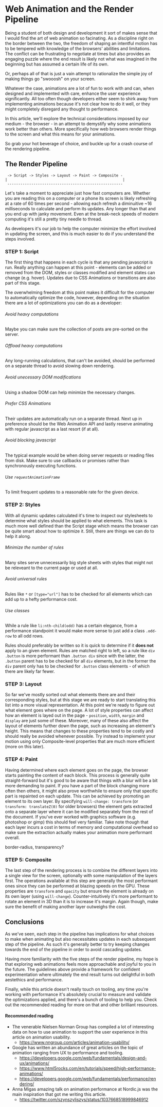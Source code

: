 # Web Animation and the Render Pipeline

Being a student of both design and development it sort of makes sense that I would find the art of web animation so facinating. As a discipline right on the border between the two, the freedom of shaping an intentful motion has to be tempered with knowledge of the browsers' abilities and limitations. The conflict can be frustrating to negotiate at times but also provides an engaging puzzle where the end result is likely not what was imagined in the beginning but has assumed a certain life of its own.

Or, perhaps all of that is just a vain attempt to rationalize the simple joy of making things go "swooosh" on your screen.

Whatever the case, animations are a lot of fun to work with and can, when designed and implemented with care, enhance the user experience significantly. All too often though developers either seem to shirk away from implementing animations because it's not clear how to do it well, or they might completely disregard any thought to performance.

In this article, we'll explore the technical considerations imposed by our medium - the browser - in an attempt to demystify why some animations work better than others. More specifically how web browsers render things to the screen and what this means for your animations.

So grab your hot beverage of choice, and buckle up for a crash course of the rendering pipeline.

## The Render Pipeline

```
 -> Script -> Styles -> Layout -> Paint -> Composite -
|                                                     |
 -----------------------------------------------------
```

Let's take a moment to appreciate just how fast computers are. Whether you are reading this on a computer or a phone its screen is likely refreshing at a rate of 60 times per second - allowing each refresh a diminuitive ~16 milliseconds to calculate and perform its updates. Any longer than that and you end up with janky movement. Even at the break-neck speeds of modern computing it's still a pretty tiny needle to thread.

As developers it's our job to help the computer minimize the effort involved in updating the screen, and this is much easier to do if you understand the steps involved.

### STEP 1: Script

The first thing that happens in each cycle is that any pending javascript is run. Really anything can happen at this point - elements can be added or removed from the DOM, styles or classes modified and element states can change (e.g. hover). Updates due to CSS Animations or transitions are also part of this stage.

The overwhelming freedom at this point makes it difficult for the computer to automatically optimize the code, however, depending on the situation there are a lot of optimizations you can do as a developer:

###### Avoid heavy computations

Maybe you can make sure the collection of posts are pre-sorted on the server.

###### Offload heavy computations

Any long-running calculations, that can't be avoided, should be performed on a separate thread to avoid slowing down rendering.

###### Avoid unecessary DOM modifications

Using a shadow DOM can help minimize the necessary changes.

###### Prefer CSS Animations

Their updates are automatically run on a separate thread. Next up in preference should be the Web Animation API and lastly reserve animating with regular javascript as a last resort (if at all).

###### Avoid blocking javascript

The typical example would be when doing server requests or reading files from disk. Make sure to use callbacks or promises rather than synchronously executing functions.

###### Use `requestAnimationFrame`

To limit frequent updates to a reasonable rate for the given device.

### STEP 2: Styles

With all dynamic updates calculated it's time to inspect our stylesheets to determine what styles should be applied to what elements. This task is much more well defined than the Script stage which means the browser can be quite smart about how to optimize it. Still, there are things we can do to help it along.

###### Minimize the number of rules

Many sites serve unnecessarily big style sheets with styles that might not be releveant to the current page or used at all.

###### Avoid universal rules

Rules like `*` or `[type="url"]` has to be checked for all elements which can add up to a hefty performance cost.

###### Use classes

While a rule like `li:nth-child(odd)` has a certain elegance, from a performance standpoint it would make more sense to just add a class `.odd-row` to all odd rows.

Rules should preferably be written so it is quick to determine if it **does not** apply to an given element. Rules are matched right to left, so a rule like `div .button` is more performant than `.button div` since with the latter, the `.button` parent has to be checked for all `div` elements, but in the former the `div` parent only has to be checked for `.button` class elements - of which there are likely far fewer.

### STEP 3: Layout

So far we've mostly sorted out what elements there are and their corresponding styles, but at this stage we are ready to start translating this list into a more visual representation. At this point we're ready to figure out what element goes where on the page. A lot of style properties can affect how an element is layed out in the page - `position`, `width`, `margin` and `display` are just some of these. Moreover, many of these also affect the layout of elements further down the page, such as increasing an element's height. This means that changes to these properties tend to be costly and should really be avoided whenever possible. Try instead to implement your motion using only Composite-level properties that are much more efficient (more on this later).

### STEP 4: Paint

Having determined where each element goes on the page, the browser starts painting the content of each block. This process is generally quite straight-forward but it's good to be aware that things with a blur will be a bit more demanding to paint. If you have a part of the block changing more often then others, it might also prove worthwhile to ensure only that specific part is repainted on each update. This can be achieved by promoting an element to its own layer. By specifying `will-change: transform` (or `transform: translateZ(0)` for older browsers) the element gets extracted onto a separate layer where it can be modified separately from the rest of the document. If you've ever worked with graphics software (e.g. photoshop or gimp) this should feel very familiar. Take note though that each layer incurs a cost in terms of memory and computational overhead so make sure the extraction actually makes your animation more performant overall.

border-radius, transparency?

### STEP 5: Composite

The last step of the rendering process is to combine the different layers into a single view for the screen, optionally with some manipulation of the layers first. The operations available at this step are generally the most performant ones since they can be performed at blazing speeds on the GPU. These properties are `transform` and `opacity` but ensure the element is already on its own layer (using `will-change`). Counter-intuitively it's more performant to rotate an element in 3D than it is to increase it's margin. Again though, make sure the benefit of making another layer outweighs the cost.

## Conclusions

As we've seen, each step in the pipeline has implications for what choices to make when animating but also necessitates updates in each subsequent step of the pipeline. As such it's generally better to try keeping changes towards the end of the pipeline in order to avoid cascading updates.

Having more familiarity with the five steps of the render pipeline, my hope is that exploring web animations feels more approachable and joyful to you in the future. The guidelines above provide a framework for confident experimentation where ultimately the end result turns out delightful in both aestethics and performance.

Finally, while this article doesn't really touch on tooling, any time you're working with performance it's absolutely crucial to measure and validate the optimizations applied, and there's a bunch of tooling to help you. Check out the recommended reading for more on that and other brilliant resources.

#### Recommended reading

- The venerable Nielsen Norman Group has compiled a lot of interesting data on how to use animation to support the user experience in this article on animation usability.
  - https://www.nngroup.com/articles/animation-usability/
- Google has written an abundance of great articles on the topic of animation ranging from UX to performance and tooling.
  - https://developers.google.com/web/fundamentals/design-and-ux/animations/
  - https://www.html5rocks.com/en/tutorials/speed/high-performance-animations/
  - https://developers.google.com/web/fundamentals/performance/rendering/
- Anna Migas amazing talk on animation performance at Nordic.js was the main inspiration that got me writing this article.
  - https://twitter.com/szynszyliszys/status/1037668518999846912
